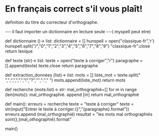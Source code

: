 # En français correct s'il vous plaît!
definition du titre du correcteur d'orthographe.

--- il faut importer un dictionnaire en lecture seule ---( myspell peut etre)

def dictionnaire ()-> list:
   dictionnaire = []
   hunspell = open("classique-fr",'r')
   hunspell.split("/","0","1","2","3","4","5","6","7","8","9")
   "classique-fr".close 
   return lexique
   
   
def texte (str)-> list:
   texte = open("texte à corriger","r")
  paragraphe = [].append(texte)
  texte.close
  return paragraphe
  
def extraction_données (list)-> list:
  mots = [] 
  liste_mot = texte.split(" ",";",",",".","!","?",'"',":"," ")
  mots.append(liste_mot)
  return mots
  
def recherche (mots:list)-> str:
  mal_orthographié=[]
  for m in range (len(mots)):
    mal_orthographié. append [m]
  return mal_orthographié
  
def main():
  erreurs = recherche
  texte = "texte à corriger"
  texte = str(input("Entrer le texte à corriger:{}","{paragraphe}.format"))
  erreurs.append (mal_orthographié)
  resultat = "les mots mal orthographiés sont{},{mal_othographié}.format"



main()
